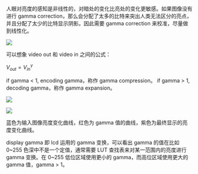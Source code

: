 人眼对亮度的感知是非线性的，对暗处的变化比亮处的变化更敏感。如果图像没有进行 gamma correction，那么会分配了太多的比特来突出人类无法区分的亮点，并且分配了太少的比特显示阴影。因此需要 gamma correction 来校准，尽量做到线性化。

![](https://xyc-1316422823.cos.ap-shanghai.myqcloud.com/20241104154318.png)

可以想象 video out 和 video in 之间的公式：

$V_{out} = V_{in}^\gamma$

if gamma < 1, encoding gamma，称作 gamma compression。
if gamma > 1, decoding gamma，称作 gamma expansion。

![](https://xyc-1316422823.cos.ap-shanghai.myqcloud.com/20241104154625.png)

![](https://xyc-1316422823.cos.ap-shanghai.myqcloud.com/20241104160157.png)

蓝色为输入图像亮度变化曲线，红色为 gamma 值的曲线，紫色为最终显示的亮度变化曲线。

display gamma 即 lcd 运用的 gamma 变换，可以看出 gamma 的值在比如 0~255 色深中不是一个定值，通常需要 LUT 查找表来对某一范围内的亮度进行 gamma 变换。在 0~255 低位区域使用更小的 gamma，而高位区域使用更大的 gamma 值，gamma > 1。
